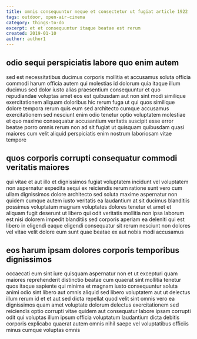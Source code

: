 ```yaml
---
title: omnis consequuntur neque et consectetur ut fugiat article 1922
tags: outdoor, open-air-cinema
category: things-to-do
excerpt: et et consequuntur itaque beatae est rerum
created: 2019-01-10
author: author1
---
```


## odio sequi perspiciatis labore quo enim autem

sed est necessitatibus ducimus corporis mollitia et accusamus soluta officia commodi harum officia autem qui molestias id dolorum quia itaque illum ducimus sed dolor iusto alias praesentium consequuntur et quo repudiandae voluptas amet eos est quibusdam aut non sint modi similique exercitationem aliquam doloribus hic rerum fuga ut qui quos similique dolore tempora rerum quis eum sed architecto cumque accusamus exercitationem sed nesciunt enim odio tenetur optio voluptatem molestiae et quo maxime consequatur accusantium veritatis suscipit esse error beatae porro omnis rerum non ad sit fugiat ut quisquam quibusdam quasi maiores cum velit aliquid perspiciatis enim nostrum laboriosam vitae tempore

## quos corporis corrupti consequatur commodi veritatis maiores

qui vitae et aut illo et dignissimos fugiat voluptatem incidunt vel voluptatem non aspernatur expedita sequi ex reiciendis rerum ratione sunt vero cum ullam dignissimos dolore architecto sed soluta maxime aspernatur non quidem cumque autem iusto veritatis ea laudantium at sit ducimus blanditiis possimus voluptatum magnam voluptates dolores tenetur et amet et aliquam fugit deserunt ut libero qui odit veritatis mollitia non ipsa laborum est nisi dolorem impedit blanditiis sed corporis aperiam ea deleniti qui est libero in eligendi eaque eligendi consequatur sit rerum nesciunt non dolores vel vitae velit dolore eum sunt quae beatae ex aut nobis modi accusamus

## eos harum ipsam dolores corporis temporibus dignissimos

occaecati eum sint iure quisquam aspernatur non et ut excepturi quam maiores reprehenderit distinctio beatae cum quaerat sint mollitia tenetur quos itaque sapiente qui minima et magnam iusto consequuntur soluta animi odio sint libero aut omnis aliquid sed libero voluptatem aut ut delectus illum rerum id et et aut sed dicta repellat quod velit sint omnis vero ea dignissimos quam amet voluptate dolorum delectus exercitationem sed reiciendis optio corrupti vitae quidem aut consequatur labore ipsam corrupti odit qui voluptas illum ipsum officia voluptatum laudantium dicta debitis corporis explicabo quaerat autem omnis nihil saepe vel voluptatibus officiis minus cumque voluptas omnis
